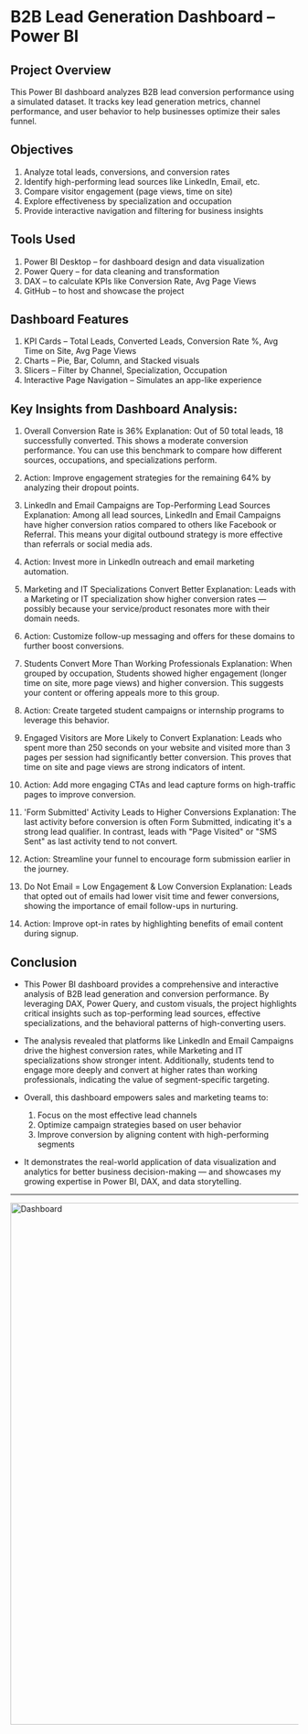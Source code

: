 # B2B Lead Generation Dashboard – Power BI

## Project Overview
This Power BI dashboard analyzes B2B lead conversion performance using a simulated dataset.
It tracks key lead generation metrics, channel performance, and user behavior to help businesses optimize their sales funnel.

## Objectives
1. Analyze total leads, conversions, and conversion rates
2. Identify high-performing lead sources like LinkedIn, Email, etc.
3. Compare visitor engagement (page views, time on site)
4. Explore effectiveness by specialization and occupation
5. Provide interactive navigation and filtering for business insights

## Tools Used
1. Power BI Desktop – for dashboard design and data visualization
2. Power Query – for data cleaning and transformation
3. DAX – to calculate KPIs like Conversion Rate, Avg Page Views
4. GitHub – to host and showcase the project

## Dashboard Features
1. KPI Cards – Total Leads, Converted Leads, Conversion Rate %, Avg Time on Site, Avg Page Views
2. Charts – Pie, Bar, Column, and Stacked visuals
3. Slicers – Filter by Channel, Specialization, Occupation
4. Interactive Page Navigation – Simulates an app-like experience

## Key Insights from Dashboard Analysis:
1. Overall Conversion Rate is 36%
Explanation:
Out of 50 total leads, 18 successfully converted. This shows a moderate conversion performance.
You can use this benchmark to compare how different sources, occupations, and specializations perform.
  1. Action: Improve engagement strategies for the remaining 64% by analyzing their dropout points.

2. LinkedIn and Email Campaigns are Top-Performing Lead Sources
Explanation:
Among all lead sources, LinkedIn and Email Campaigns have higher conversion ratios compared to others like Facebook or Referral. This means your digital outbound strategy is more effective than referrals or social media ads.
  2. Action: Invest more in LinkedIn outreach and email marketing automation.

3. Marketing and IT Specializations Convert Better
Explanation:
Leads with a Marketing or IT specialization show higher conversion rates — possibly because your service/product resonates more with their domain needs.
  3. Action: Customize follow-up messaging and offers for these domains to further boost conversions.

4. Students Convert More Than Working Professionals
Explanation:
When grouped by occupation, Students showed higher engagement (longer time on site, more page views) and higher conversion. This suggests your content or offering appeals more to this group.
  4. Action: Create targeted student campaigns or internship programs to leverage this behavior.

5. Engaged Visitors are More Likely to Convert
Explanation:
Leads who spent more than 250 seconds on your website and visited more than 3 pages per session had significantly better conversion.
This proves that time on site and page views are strong indicators of intent.
  5. Action: Add more engaging CTAs and lead capture forms on high-traffic pages to improve conversion.

6. 'Form Submitted' Activity Leads to Higher Conversions
Explanation:
The last activity before conversion is often Form Submitted, indicating it's a strong lead qualifier.
In contrast, leads with "Page Visited" or "SMS Sent" as last activity tend to not convert.
  6. Action: Streamline your funnel to encourage form submission earlier in the journey.

7. Do Not Email = Low Engagement & Low Conversion
Explanation:
Leads that opted out of emails had lower visit time and fewer conversions, showing the importance of email follow-ups in nurturing.
  7. Action: Improve opt-in rates by highlighting benefits of email content during signup.

## Conclusion
- This Power BI dashboard provides a comprehensive and interactive analysis of B2B lead generation and conversion performance. By leveraging DAX, Power Query, and custom visuals, the project highlights critical insights such as top-performing lead sources, effective specializations, and the behavioral patterns of high-converting users.

- The analysis revealed that platforms like LinkedIn and Email Campaigns drive the highest conversion rates, while Marketing and IT specializations show stronger intent. Additionally, students tend to engage more deeply and convert at higher rates than working professionals, indicating the value of segment-specific targeting.

- Overall, this dashboard empowers sales and marketing teams to:
  1. Focus on the most effective lead channels
  2. Optimize campaign strategies based on user behavior
  3. Improve conversion by aligning content with high-performing segments

- It demonstrates the real-world application of data visualization and analytics for better business decision-making — and showcases my growing expertise in Power BI, DAX, and data storytelling.

---
  <img width="1580" height="913" alt="Dashboard" src="https://github.com/user-attachments/assets/1cc79206-ad8d-4ccb-ae0d-ca43006d49b8" />

